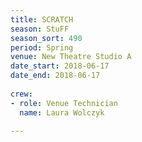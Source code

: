 ```yaml
---
title: SCRATCH
season: StuFF
season_sort: 490
period: Spring
venue: New Theatre Studio A
date_start: 2018-06-17
date_end: 2018-06-17
  
crew:
- role: Venue Technician
  name: Laura Wolczyk

---
```


